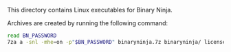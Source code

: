 This directory contains Linux executables for Binary Ninja.

Archives are created by running the following command:

```bash
read BN_PASSWORD
7za a -snl -mhe=on -p"$BN_PASSWORD" binaryninja.7z binaryninja/ license.dat
```
